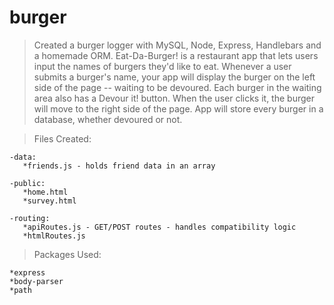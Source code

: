 # burger

>Created a burger logger with MySQL, Node, Express, Handlebars and a homemade ORM.
>Eat-Da-Burger! is a restaurant app that lets users input the names of burgers they'd like to eat.  Whenever a user submits a burger's name, your app will display the burger on the left side of the page -- waiting to be devoured.  Each burger in the waiting area also has a Devour it! button. When the user clicks it, the burger will move to the right side of the page.  App will store every burger in a database, whether devoured or not.


>Files Created:

    -data:
       *friends.js - holds friend data in an array 

    -public:
       *home.html
       *survey.html

    -routing:
       *apiRoutes.js - GET/POST routes - handles compatibility logic
       *htmlRoutes.js

>Packages Used:

    *express
    *body-parser
    *path
